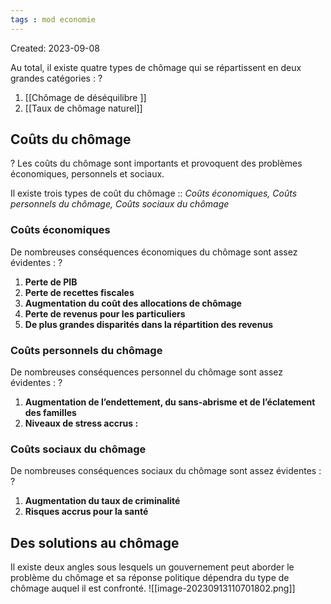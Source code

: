 ```yaml
---
tags : mod economie
---
```

Created: 2023-09-08


Au total, il existe quatre types de chômage qui se répartissent en deux grandes catégories :
?
1. [[Chômage de déséquilibre ]] 
2. [[Taux de chômage naturel]]

## Coûts du chômage
?
Les coûts du chômage sont importants et provoquent des problèmes économiques, personnels et sociaux.

Il existe trois types de coût du chômage ::  *Coûts économiques, Coûts personnels du chômage, Coûts sociaux du chômage*

### Coûts économiques
De nombreuses conséquences économiques du chômage sont assez évidentes :
?
1. **Perte de PIB**
2. **Perte de recettes fiscales**
3. **Augmentation du coût des allocations de chômage**
4. **Perte de revenus pour les particuliers**
5. **De plus grandes disparités dans la répartition des revenus**

### Coûts personnels du chômage
De nombreuses conséquences personnel du chômage sont assez évidentes :
?
1. **Augmentation de l’endettement, du sans-abrisme et de l’éclatement des familles**
2. **Niveaux de stress accrus :**

### Coûts sociaux du chômage
De nombreuses conséquences sociaux du chômage sont assez évidentes :
?
1. **Augmentation du taux de criminalité**
2. **Risques accrus pour la santé**

## Des solutions au chômage
Il existe deux angles sous lesquels un gouvernement peut aborder le problème du chômage et sa réponse politique dépendra du type de chômage auquel il est confronté.
![[image-20230913110701802.png]]

